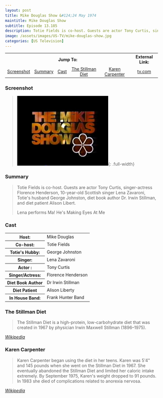 ```yaml
---
layout: post
title: Mike Douglas Show &#124;24 May 1974
maintitle: Mike Douglas Show
subtitle: Episode 13.185
description: Totie Fields is co-host. Guests are actor Tony Curtis, singer-actress Florence Henderson, 10-year-old Scottish singer Lena Zavaroni, Totie's husband George Johnston, diet book author Dr. Irwin Stillman, and diet patient Alison Libert.
image: /assets/images/US-TV/mike-douglas-show.jpg
categories: [US Television]
---
```


<table>
<tr align="center">
<th colspan="5">Jump To:</th>
<th>External Link:</th>
</tr>

<tr align="center">
<td><a href="#screenshot">Screenshot</a></td>
<td><a href="#summary">Summary</a></td>
<td><a href="#cast">Cast</a></td>
<td><a href="#the-stillman-diet">The Stillman Diet</a></td>
<td><a href="#karen-carpenter">Karen Carpenter</a></td>
<td colspan="5"><a href="http://www.tv.com/shows/the-mike-douglas-show/may-24-1974-1301959">tv.com</a></td>
</tr>
</table>

### Screenshot
> ![Screenshot of Mike Douglas Show ID](/assets/images/US-TV/mike-douglas-show.jpg){: .full-width}

### Summary
>
> Totie Fields is co-host. Guests are actor Tony Curtis, singer-actress Florence Henderson, 10-year-old Scottish singer Lena Zavaroni, Totie's husband George Johnston, diet book author Dr. Irwin Stillman, and diet patient Alison Libert.
>
> Lena performs Ma! He's Making Eyes At Me

### Cast
<table>
<tr><th>Host:</th><td>Mike Douglas</td></tr>
<tr><th>Co-host:</th><td>Totie Fields</td></tr>
<tr><th>Totie's Hubby:</th><td>George Johnston</td></tr>
<tr><th>Singer:</th><td>Lena Zavaroni</td></tr>
<tr><th>Actor :</th><td>Tony Curtis</td></tr>
<tr><th>Singer/Actress:</th><td>Florence Henderson</td></tr>
<tr><th>Diet Book Author</th><td>Dr Irwin Stillman</td></tr>
<tr><th>Diet Patient</th><td>Alison Liberty</td></tr>
<tr><th>In House Band:</th><td>Frank Hunter Band</td></tr>
</table>

### The Stillman Diet
> The Stillman Diet is a high-protein, low-carbohydrate diet that was created in 1967 by physician Irwin Maxwell Stillman (1896–1975).

<cite>[Wikipedia](https://en.wikipedia.org/wiki/Stillman_diet)</cite>

### Karen Carpenter
> Karen Carpenter began using the diet in her teens. Karen was 5'4" and 145 pounds when she went on the Stillman Diet in 1967. She eventually abandoned the Stillman Diet and limited her caloric intake extremely. By September 1975, Karen's weight dropped to 91 pounds. In 1983 she died of complications related to anorexia nervosa.

<cite>[Wikipedia](https://en.wikipedia.org/wiki/Stillman_diet#Karen_Carpenter)</cite>

